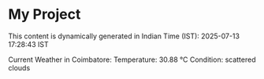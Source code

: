 # My Project

This content is dynamically generated in Indian Time (IST): 2025-07-13 17:28:43 IST


Current Weather in Coimbatore:
Temperature: 30.88 °C
Condition: scattered clouds
